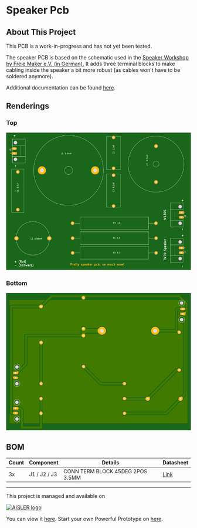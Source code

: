 # Speaker Pcb

## About This Project

This PCB is a work-in-progress and has not yet been tested.

The speaker PCB is based on the schematic used in the [Speaker Workshop by Freie Maker e.V. (in German).](https://freie-maker.de/2018/06/der-boxenbau-workshop-bei-den-freien-makern/) It adds three terminal blocks to make cabling inside the speaker a bit more robust (as cables won&#39;t have to be soldered anymore).

Additional documentation can be found [here](https://docs.google.com/document/d/1xRjg8uscsd9Le15cIWoDVk5CKfX-zGayms6dGGZDSWU/edit).

## Renderings

### Top
[![Top Rendering](renderings/top.png)](https://aisler.net/p/XABQRYWK)

### Bottom
[![Bottom Rendering](renderings/bottom.png)](https://aisler.net/p/XABQRYWK)

## BOM

|Count|Component|Details|Datasheet|
|-|-|-|-|
|3x|J1 / J2 / J3|CONN TERM BLOCK 45DEG 2POS 3.5MM|[Link](https://media.digikey.com/pdf/Data%20Sheets/Phoenix%20Contact%20PDFs/Combicon%20Compact%20Series.pdf)|

---

This project is managed and available on

[![AISLER logo](https://aisler.net/public/logo.png)](https://aisler.net/p/XABQRYWK)

You can view it [here](https://aisler.net/p/XABQRYWK). Start your own Powerful Prototype on [here](https://aisler.net).
